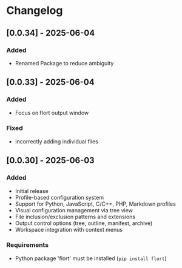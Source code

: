 # Changelog

## [0.0.34] - 2025-06-04
### Added
 - Renamed Package to reduce ambiguity

## [0.0.33] - 2025-06-04
### Added
 - Focus on flort output window

### Fixed
 - incorrectly adding individual files

## [0.0.30] - 2025-06-03

### Added
- Initial release
- Profile-based configuration system
- Support for Python, JavaScript, C/C++, PHP, Markdown profiles
- Visual configuration management via tree view
- File inclusion/exclusion patterns and extensions
- Output control options (tree, outline, manifest, archive)
- Workspace integration with context menus

### Requirements
- Python package 'flort' must be installed (`pip install flort`)
